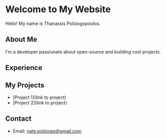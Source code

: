 # Welcome to My Website

Hello! My name is Thanassis Polizogopoulos.

## About Me
I'm a developer passionate about open-source and building cool projects.

## Experience



## My Projects
- [Project 1](link to project)
- [Project 2](link to project)

## Contact
- Email: nate.polizogo@gmail.com
